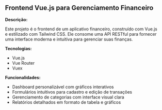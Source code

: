 ## Frontend Vue.js para Gerenciamento Financeiro

**Descrição:**

Este projeto é o frontend de um aplicativo financeiro, construído com Vue.js e estilizado com Tailwind CSS. Ele consome uma API RESTful para fornecer uma interface moderna e intuitiva para gerenciar suas finanças.

**Tecnologias:**
* Vue.js
* Vue Router
* Vuex

**Funcionalidades:**
* Dashboard personalizável com gráficos interativos
* Formulários intuitivos para cadastro e edição de transações
* Gerenciamento de categorias com interface visual clara
* Relatórios detalhados em formato de tabela e gráficos
